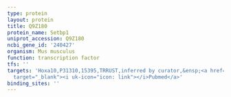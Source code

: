 ```yaml
---
type: protein
layout: protein
title: Q9Z180
protein_name: Setbp1
uniprot_accession: Q9Z180
ncbi_gene_id: '240427'
organism: Mus musculus
function: transcription factor
tfs: ''
targets: 'Hoxa10,P31310,15395,TRRUST,inferred by curator,&ensp;<a href="https://www.ncbi.nlm.nih.gov/pubmed/?term=22566606%5Buid%5D"
  target="_blank"><i uk-icon="icon: link"></i>Pubmed</a>'
binding_sites: ''
---
```

